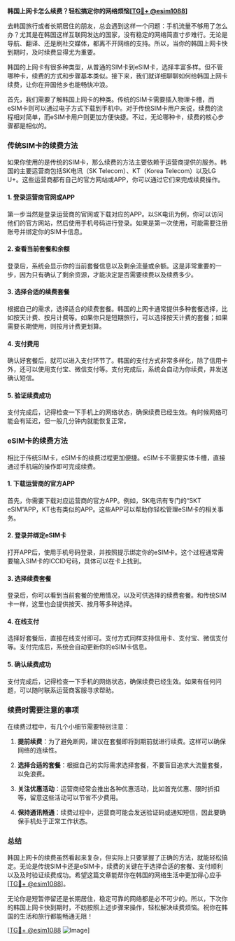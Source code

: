 **韩国上网卡怎么续费？轻松搞定你的网络烦恼[[TG💪+ @esim1088](https://t.me/s/esim1088)]**

去韩国旅行或者长期居住的朋友，总会遇到这样一个问题：手机流量不够用了怎么办？尤其是在韩国这样互联网发达的国家，没有稳定的网络简直寸步难行。无论是导航、翻译、还是刷社交媒体，都离不开网络的支持。所以，当你的韩国上网卡快到期时，及时续费显得尤为重要。

韩国的上网卡有很多种类型，从普通的SIM卡到eSIM卡，选择丰富多样。但不管哪种卡，续费的方式和步骤基本类似。接下来，我们就详细聊聊如何给韩国上网卡续费，让你在异国他乡也能畅快冲浪。

首先，我们需要了解韩国上网卡的种类。传统的SIM卡需要插入物理卡槽，而eSIM卡则可以通过电子方式下载到手机中。对于传统SIM卡用户来说，续费的流程相对简单，而eSIM卡用户则更加方便快捷。不过，无论哪种卡，续费的核心步骤都是相似的。

### **传统SIM卡的续费方法**

如果你使用的是传统的SIM卡，那么续费的方法主要依赖于运营商提供的服务。韩国的主要运营商包括SK电讯（SK Telecom）、KT（Korea Telecom）以及LG U+。这些运营商都有自己的官方网站或APP，你可以通过它们来完成续费操作。

#### **1. 登录运营商官网或APP**

第一步当然是登录运营商的官网或下载对应的APP。以SK电讯为例，你可以访问他们的官方网站，然后使用手机号码进行登录。如果是第一次使用，可能需要注册账号并绑定你的SIM卡信息。

#### **2. 查看当前套餐和余额**

登录后，系统会显示你的当前套餐信息以及剩余流量或余额。这是非常重要的一步，因为只有确认了剩余资源，才能决定是否需要续费以及续费多少。

#### **3. 选择合适的续费套餐**

根据自己的需求，选择适合的续费套餐。韩国的上网卡通常提供多种套餐选择，比如按天计费、按月计费等。如果你只是短期旅行，可以选择按天计费的套餐；如果需要长期使用，则按月计费更划算。

#### **4. 支付费用**

确认好套餐后，就可以进入支付环节了。韩国的支付方式非常多样化，除了信用卡外，还可以使用支付宝、微信支付等。支付完成后，系统会自动为你续费，并发送确认短信。

#### **5. 验证续费成功**

支付完成后，记得检查一下手机上的网络状态，确保续费已经生效。有时候网络可能会有延迟，但一般几分钟内就能恢复正常。

### **eSIM卡的续费方法**

相比于传统SIM卡，eSIM卡的续费过程更加便捷。eSIM卡不需要实体卡槽，直接通过手机端的操作即可完成续费。

#### **1. 下载运营商的官方APP**

首先，你需要下载对应运营商的官方APP。例如，SK电讯有专门的“SKT eSIM”APP，KT也有类似的APP。这些APP可以帮助你轻松管理eSIM卡的相关事务。

#### **2. 登录并绑定eSIM卡**

打开APP后，使用手机号码登录，并按照提示绑定你的eSIM卡。这个过程通常需要输入SIM卡的ICCID号码，具体可以在卡上找到。

#### **3. 选择续费套餐**

登录后，你可以看到当前套餐的使用情况，以及可供选择的续费套餐。和传统SIM卡一样，这里也会提供按天、按月等多种选择。

#### **4. 在线支付**

选择好套餐后，直接在线支付即可。支付方式同样支持信用卡、支付宝、微信支付等。支付完成后，系统会自动更新你的eSIM卡信息。

#### **5. 确认续费成功**

支付完成后，记得检查一下手机的网络状态，确保续费已经生效。如果有任何问题，可以随时联系运营商客服寻求帮助。

### **续费时需要注意的事项**

在续费过程中，有几个小细节需要特别注意：

1. **提前续费**：为了避免断网，建议在套餐即将到期前就进行续费。这样可以确保网络的连续性。
   
2. **选择合适的套餐**：根据自己的实际需求选择套餐，不要盲目追求大流量套餐，以免浪费。

3. **关注优惠活动**：运营商经常会推出各种优惠活动，比如首充优惠、限时折扣等，留意这些活动可以节省不少费用。

4. **保持通讯畅通**：续费过程中，运营商可能会发送验证码或通知短信，因此要确保手机处于正常工作状态。

### **总结**

韩国上网卡的续费虽然看起来复杂，但实际上只要掌握了正确的方法，就能轻松搞定。无论是传统SIM卡还是eSIM卡，续费的关键在于选择合适的套餐、支付顺利以及及时验证续费成功。希望这篇文章能帮你在韩国的网络生活中更加得心应手[[TG💪+ @esim1088](https://t.me/s/esim1088)]。

无论你是短暂停留还是长期居住，稳定可靠的网络都是必不可少的。所以，下次你的韩国上网卡快到期时，不妨按照上述步骤来操作，轻松解决续费烦恼。祝你在韩国的生活和旅行都能畅通无阻！

[[TG💪+ @esim1088](https://t.me/s/esim1088) ![Image](https://i.postimg.cc/4NQfJmqS/Snipaste-2025-05-13-00-14-12.png)]